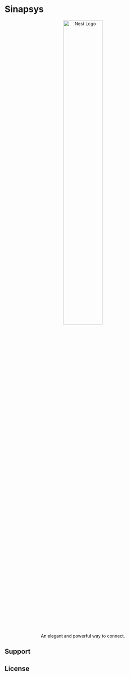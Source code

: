 # Sinapsys
<p align="center">
  <a href="http://labs.systec.dev/"
  target="blank"><img src="https://www.systec.dev/_next/static/images/logo_white-icon-bc862ed89f2afca0c05d1ecb77f30933.png" alt="Nest Logo" width="50%"/></a>
</p>

<p align="center">An elegant and powerful way to connect.</p>

## Support
## License

